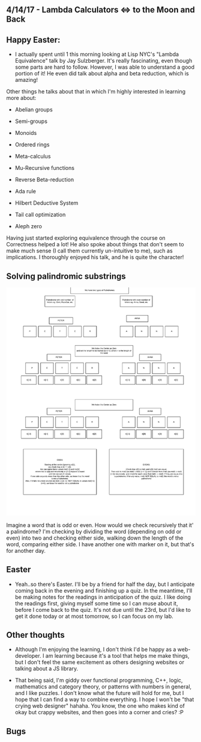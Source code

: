 ## 4/14/17 - Lambda Calculators <=> to the Moon and Back

## Happy Easter:

- I actually spent until 1 this morning looking at Lisp NYC's "Lambda Equivalence" talk by Jay Sulzberger. It's really fascinating, even though some parts are hard to follow. However, I was able to understand a good portion of it! He even did talk about alpha and beta reduction, which is amazing! 

Other things he talks about that in which I'm highly interested in learning more about:

- Abelian groups

- Semi-groups

- Monoids 

- Ordered rings 

- Meta-calculus

- Mu-Recursive functions 

- Reverse Beta-reduction 

- Ada rule 

- Hilbert Deductive System

- Tail call optimization 

- Aleph zero


Having just started exploring equivalence through the course on Correctness helped a lot! He also spoke about things that don't seem to make much sense (I call them currently un-intuitive to me), such as implications. I thoroughly enjoyed his talk, and he is quite the character! 

## Solving palindromic substrings

![Solving Palindromic Substrings](/images/palpic.png)

Imagine a word that is odd or even. How would we check recursively that it' a palindrome? I'm checking by dividing the word (depending on odd or even) into two and checking either side, walking down the length of the word, comparing either side. 
I have another one with marker on it, but that's for another day. 


## Easter 

- Yeah..so there's Easter. I'll be by a friend for half the day, but I anticipate coming back in the evening and finishing up a quiz. In the meantime, I'll be making notes for the readings in anticipation of the quiz. I like doing the readings first, giving myself some time so I can muse about it, before I come back to the quiz. It's not due until the 23rd, but I'd like to get it done today or at most tomorrow, so I can focus on my lab.


## Other thoughts

- Although I'm enjoying the learning, I don't think I'd be happy as a web-developer. I am learning because it's a tool that helps me make things, but I don't feel the same excitement as others designing websites or talking about a JS library. 

- That being said, I'm giddy over functional programming, C++, logic, mathematics and category theory, or patterns with numbers in general, and I like puzzles. I don't know what the future will hold for me, but I hope that I can find a way to combine everything. I hope I won't be "that crying web designer" hahaha. You know, the one who makes kind of okay but crappy websites, and then goes into a corner and cries? :P



## Bugs

